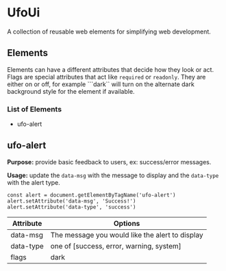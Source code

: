 # UfoUi

A collection of reusable web elements for simplifying web development.

## Elements

Elements can have a different attributes that decide how they look or act. Flags are special attributes that act like ```required``` or ```readonly```. They are either on or off, for example ```dark`` will turn on the alternate dark background style for the element if available.

### List of Elements

- ufo-alert

## ufo-alert

**Purpose:** provide basic feedback to users, ex: success/error messages.

**Usage:** update the ```data-msg``` with the message to display and the ```data-type``` with the alert type.

```
const alert = document.getElementByTagName('ufo-alert')
alert.setAttribute('data-msg', 'Success!')
alert.setAttribute('data-type', 'success')
```

|Attribute | Options |
|----------|---------|
|data-msg  |The message you would like the alert to display
|data-type |one of [success, error, warning, system]
|flags | dark

